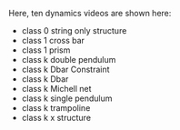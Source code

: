 Here, ten dynamics videos are shown here:

- class 0 string only structure
- class 1 cross bar
- class 1 prism
- class k double pendulum
- class k Dbar Constraint
- class k Dbar
- class k Michell net
- class k single pendulum
- class k trampoline
- class k x structure
